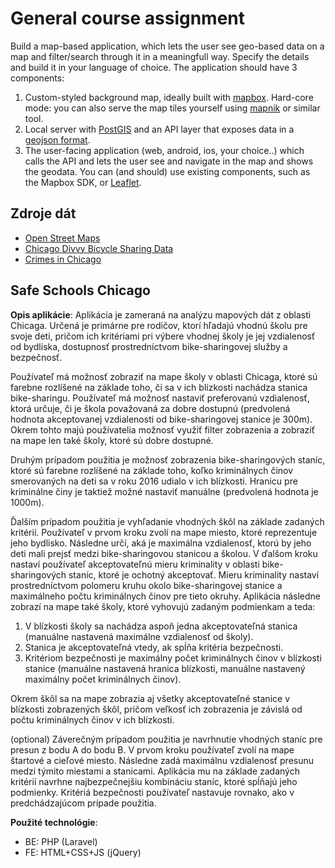 # General course assignment

Build a map-based application, which lets the user see geo-based data on a map and filter/search through it in a meaningfull way. Specify the details and build it in your language of choice. The application should have 3 components:

1. Custom-styled background map, ideally built with [mapbox](http://mapbox.com). Hard-core mode: you can also serve the map tiles yourself using [mapnik](http://mapnik.org/) or similar tool.
2. Local server with [PostGIS](http://postgis.net/) and an API layer that exposes data in a [geojson format](http://geojson.org/).
3. The user-facing application (web, android, ios, your choice..) which calls the API and lets the user see and navigate in the map and shows the geodata. You can (and should) use existing components, such as the Mapbox SDK, or [Leaflet](http://leafletjs.com/).

## Zdroje dát

- [Open Street Maps](https://www.openstreetmap.org/)
- [Chicago Divvy Bicycle Sharing Data](www.kaggle.com/yingwurenjian/chicago-divvy-bicycle-sharing-data)
- [Crimes in Chicago](www.kaggle.com/currie32/crimes-in-chicago)

## Safe Schools Chicago

**Opis aplikácie**: Aplikácia je zameraná na analýzu mapových dát z oblasti Chicaga. Určená je primárne pre rodičov, ktorí hľadajú vhodnú školu pre svoje deti, pričom ich kritériami pri výbere vhodnej školy je jej vzdialenosť od bydliska, dostupnosť prostredníctvom bike-sharingovej služby a bezpečnosť.

Používateľ má možnosť zobraziť na mape školy v oblasti Chicaga, ktoré sú farebne rozlíšené na základe toho, či sa v ich blízkosti nachádza stanica bike-sharingu. Používateľ má možnosť nastaviť preferovanú vzdialenosť, ktorá určuje, či je škola považovaná za dobre dostupnú (predvolená hodnota akceptovanej vzdialenosti od bike-sharingovej stanice je 300m). Okrem tohto majú používatelia možnosť využiť filter zobrazenia a zobraziť na mape len také školy, ktoré sú dobre dostupné.

Druhým prípadom použitia je možnosť zobrazenia bike-sharingových staníc, ktoré sú farebne rozlíšené na základe toho, koľko kriminálnych činov smerovaných na deti sa v roku 2016 udialo v ich blízkosti. Hranicu pre kriminálne činy je taktiež možné nastaviť manuálne (predvolená hodnota je 1000m).

Ďalším prípadom použitia je vyhľadanie vhodných škôl na základe zadaných kritérií. Používateľ v prvom kroku zvolí na mape miesto, ktoré reprezentuje jeho bydlisko. Následne určí, aká je maximálna vzdialenosť, ktorú by jeho deti mali prejsť medzi bike-sharingovou stanicou a školou. V ďalšom kroku nastaví používateľ akceptovateľnú mieru kriminality v oblasti bike-sharingových staníc, ktoré je ochotný akceptovať. Mieru kriminality nastaví prostredníctvom polomeru kruhu okolo bike-sharingovej stanice a maximálneho počtu kriminálnych činov pre tieto okruhy. Aplikácia následne zobrazí na mape také školy, ktoré vyhovujú zadaným podmienkam a teda:

1. V blízkosti školy sa nachádza aspoň jedna akceptovateľná stanica (manuálne nastavená maximálne vzdialenosť od školy).
2. Stanica je akceptovateľná vtedy, ak spĺňa kritéria bezpečnosti.
3. Kritériom bezpečnosti je maximálny počet kriminálnych činov v blízkosti stanice (manuálne nastavená hranica blízkosti, manuálne nastavený maximálny počet kriminálnych činov).

Okrem škôl sa na mape zobrazia aj všetky akceptovateľné stanice v blízkosti zobrazených škôl, pričom veľkosť ich zobrazenia je závislá od počtu kriminálnych činov v ich blízkosti.

(optional) Záverečným prípadom použitia je navrhnutie vhodných staníc pre presun z bodu A do bodu B. V prvom kroku používateľ zvolí na mape štartové a cieľové miesto. Následne zadá maximálnu vzdialenosť presunu medzi týmito miestami a stanicami. Aplikácia mu na základe zadaných kritérií navrhne najbezpečnejšiu kombináciu staníc, ktoré spĺňajú jeho podmienky. Kritériá bezpečnosti používateľ nastavuje rovnako, ako v predchádzajúcom prípade použitia.

**Použité technológie**: 

* BE: PHP (Laravel)
* FE: HTML+CSS+JS (jQuery)
